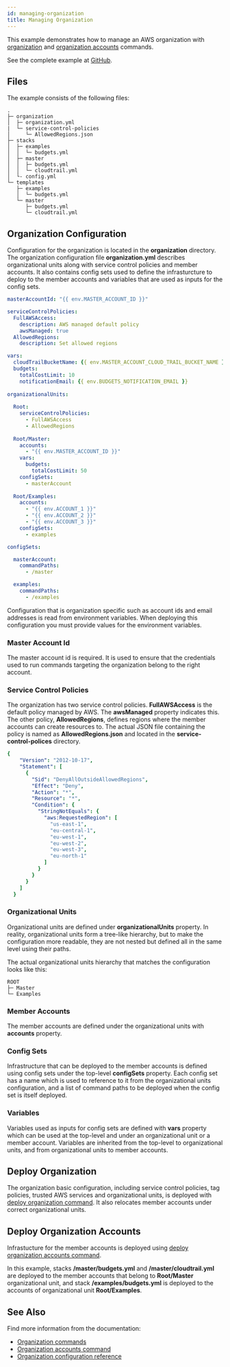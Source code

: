 ```yaml
---
id: managing-organization
title: Managing Organization
---
```


This example demonstrates how to manage an AWS organization with [organization](/docs/command-line-usage/organization) and [organization accounts](/docs/command-line-usage/organization-accounts) commands.

See the complete example at [GitHub](https://github.com/takomo-io/takomo-examples/tree/master/organization).

## Files

The example consists of the following files:

```
.
├─ organization
│  ├─ organization.yml
|  └─ service-control-policies
│     └─ AllowedRegions.json
├─ stacks
│  ├─ examples
│  │  └─ budgets.yml
│  ├─ master
│  │  ├─ budgets.yml
│  │  └─ cloudtrail.yml
│  └- config.yml
└─ templates
   ├─ examples
   │  └─ budgets.yml
   └─ master
      ├─ budgets.yml
      └─ cloudtrail.yml
```

## Organization Configuration

Configuration for the organization is located in the **organization** directory. The organization configuration file **organization.yml** describes organizational units along with service control policies and member accounts. It also contains config sets used to define the infrasturcture to deploy to the member accounts and variables that are used as inputs for the config sets.

```yaml title="organization/organization.yml"
masterAccountId: "{{ env.MASTER_ACCOUNT_ID }}"

serviceControlPolicies:
  FullAWSAccess:
    description: AWS managed default policy
    awsManaged: true
  AllowedRegions:
    description: Set allowed regions

vars:
  cloudTrailBucketName: {{ env.MASTER_ACCOUNT_CLOUD_TRAIL_BUCKET_NAME }}
  budgets:
    totalCostLimit: 10
    notificationEmail: {{ env.BUDGETS_NOTIFICATION_EMAIL }}
   
organizationalUnits:
  
  Root:
    serviceControlPolicies:
      - FullAWSAccess
      - AllowedRegions
  
  Root/Master:
    accounts:
      - "{{ env.MASTER_ACCOUNT_ID }}"
    vars:
      budgets:
        totalCostLimit: 50
    configSets:
      - masterAccount  
  
  Root/Examples:
    accounts:
      - "{{ env.ACCOUNT_1 }}"   
      - "{{ env.ACCOUNT_2 }}"   
      - "{{ env.ACCOUNT_3 }}"
    configSets:
      - examples

configSets:

  masterAccount:
    commandPaths:
      - /master

  examples:
    commandPaths:
      - /examples 
```

Configuration that is organization specific such as account ids and email addresses is read from environment variables. When deploying this configuration you must provide values for the environment variables.

### Master Account Id

The master account id is required. It is used to ensure that the credentials used to run commands targeting the organization belong to the right account.

### Service Control Policies

The organization has two service control policies. **FullAWSAccess** is the default policy managed by AWS. The **awsManaged** property indicates this. The other policy, **AllowedRegions**, defines regions where the member accounts can create resources to. The actual JSON file containing the policy is named as **AllowedRegions.json** and located in the **service-control-polices** directory.

```yaml
{
    "Version": "2012-10-17",
    "Statement": [
      {
        "Sid": "DenyAllOutsideAllowedRegions",
        "Effect": "Deny",
        "Action": "*",
        "Resource": "*",
        "Condition": {
          "StringNotEquals": {
            "aws:RequestedRegion": [
              "us-east-1",
              "eu-central-1",
              "eu-west-1",
              "eu-west-2",
              "eu-west-3",
              "eu-north-1"
            ]
          }
        }
      }
    ]
  }
```

### Organizational Units

Organizational units are defined under **organizationalUnits** property. In reality, organizational units form a tree-like hierarchy, but to make the configuration more readable, they are not nested but defined all in the same level using their paths.

The actual organizational units hierarchy that matches the configuration looks like this:

```
ROOT
├─ Master
└─ Examples
```

### Member Accounts

The member accounts are defined under the organizational units with **accounts** property.

### Config Sets

Infrastructure that can be deployed to the member accounts is defined using config sets under the top-level **configSets** property. Each config set has a name which is used to reference to it from the organizational units configuration, and a list of command paths to be deployed when the config set is itself deployed. 

### Variables

Variables used as inputs for config sets are defined with **vars** property which can be used at the top-level and under an organizational unit or a member account. Variables are inherited from the top-level to organizational units, and from organizational units to member accounts. 

## Deploy Organization

The organization basic configuration, including service control policies, tag policies, trusted AWS services and organizational units, is deployed with [deploy organization command](/docs/command-line-usage/organization#deploy-organization). It also relocates member accounts under correct organizational units. 

## Deploy Organization Accounts

Infrastucture for the member accounts is deployed using [deploy organization accounts command](/docs/command-line-usage/organization-accounts#deploy-accounts).

In this example, stacks **/master/budgets.yml** and **/master/cloudtrail.yml** are deployed to the member accounts that belong to **Root/Master** organizational unit, and stack **/examples/budgets.yml** is deployed to the accounts of organizational unit **Root/Examples**.

## See Also

Find more information from the documentation:

- [Organization commands](/docs/command-line-usage/organization)
- [Organization accounts command](/docs/command-line-usage/organization-accounts)
- [Organization configuration reference](/docs/config-reference/organization)
